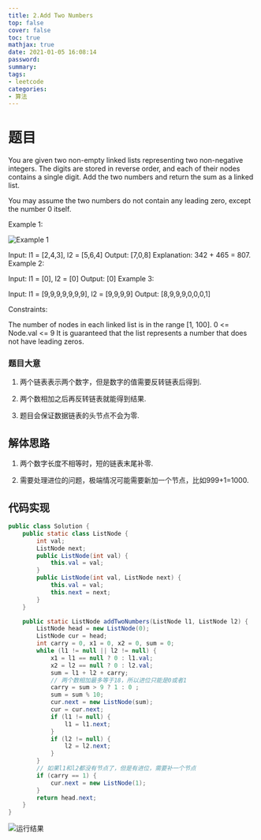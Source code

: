 ```yaml
---
title: 2.Add Two Numbers
top: false
cover: false
toc: true
mathjax: true
date: 2021-01-05 16:08:14
password:
summary:
tags:
- leetcode
categories:
- 算法
---
```


# 题目

You are given two non-empty linked lists representing two non-negative integers. The digits are stored in reverse order, and each of their nodes contains a single digit. Add the two numbers and return the sum as a linked list.

You may assume the two numbers do not contain any leading zero, except the number 0 itself.

Example 1:

![Example 1](http://rlf7zdk5v.hn-bkt.clouddn.com/1.jpg)

Input: l1 = [2,4,3], l2 = [5,6,4]
Output: [7,0,8]
Explanation: 342 + 465 = 807.
Example 2:

Input: l1 = [0], l2 = [0]
Output: [0]
Example 3:

Input: l1 = [9,9,9,9,9,9,9], l2 = [9,9,9,9]
Output: [8,9,9,9,0,0,0,1]

Constraints:

The number of nodes in each linked list is in the range [1, 100].
0 <= Node.val <= 9
It is guaranteed that the list represents a number that does not have leading zeros.

### 题目大意

1. 两个链表表示两个数字，但是数字的值需要反转链表后得到.

2. 两个数相加之后再反转链表就能得到结果.

3. 题目会保证数据链表的头节点不会为零.

## 解体思路

1. 两个数字长度不相等时，短的链表末尾补零.

2. 需要处理进位的问题，极端情况可能需要新加一个节点，比如999+1=1000.

## 代码实现

``` java
public class Solution {
    public static class ListNode {
        int val;
        ListNode next;
        public ListNode(int val) {
            this.val = val;
        }
        public ListNode(int val, ListNode next) {
            this.val = val;
            this.next = next;
        }
    }

    public static ListNode addTwoNumbers(ListNode l1, ListNode l2) {
        ListNode head = new ListNode(0);
        ListNode cur = head;
        int carry = 0, x1 = 0, x2 = 0, sum = 0;
        while (l1 != null || l2 != null) {
            x1 = l1 == null ? 0 : l1.val;
            x2 = l2 == null ? 0 : l2.val;
            sum = l1 + l2 + carry;
            // 两个数相加最多等于18，所以进位只能是0或者1
            carry = sum > 9 ? 1 : 0 ;
            sum = sum % 10;
            cur.next = new ListNode(sum);
            cur = cur.next;
            if (l1 != null) {
                l1 = l1.next;
            }
            if (l2 != null) {
                l2 = l2.next;
            }
        }
        // 如果l1和l2都没有节点了，但是有进位，需要补一个节点
        if (carry == 1) {
            cur.next = new ListNode(1);
        }
        return head.next;
    }
}

```

![运行结果](result.png)
